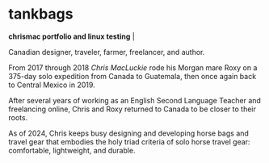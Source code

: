 # tankbags
**chrismac portfolio and linux testing** |


Canadian designer, traveler, farmer, freelancer, and author.

From 2017 through 2018 _Chris MacLuckie_ rode his Morgan mare Roxy on a 375-day solo expedition from Canada to Guatemala, then once again back to Central Mexico in 2019.

After several years of working as an English Second Language Teacher and freelancing online, Chris and Roxy returned to Canada to be closer to their roots.

As of 2024, Chris keeps busy designing and developing horse bags and travel gear that embodies the holy triad criteria of solo horse travel gear: comfortable, lightweight, and durable.
